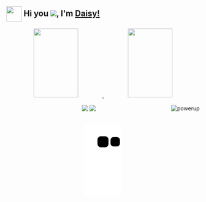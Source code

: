 ## <img align="center" height="40" width="40" src="https://avatars.githubusercontent.com/u/42086423?s=200&v=4"> Hi you <img src="https://github.com/TheDudeThatCode/TheDudeThatCode/blob/master/Assets/Hi.gif" width="29px">, I'm [Daisy!](https://www.linkedin.com/in/daisymonte) 


<div align="center">
  <a href="https://github.com/DaisyMonte">
  <img width="48%" height="180em" src="https://github-readme-stats.vercel.app/api?username=DaisyMonte&show_icons=true&theme=dracula&include_all_commits=true&count_private=true"/>
  <img width="48%" height="180em" src="https://github-readme-streak-stats.herokuapp.com/?user=DaisyMonte&theme=dracula"/>
<div>
  
<div style="display: inline_block"><br>
  <a align="center" target="_blank" href="https://www.linkedin.com/in/daisymonte"><img src="https://img.shields.io/badge/-LinkedIn-%230077B5?style=for-the-badge&logo=linkedin&logoColor=white" target="_blank"></a>
  <a align="center" target="_blank" href="https://instagram.com/daisynvolvedora"><img src="https://img.shields.io/badge/-Instagram-%23E4405F?style=for-the-badge&logo=instagram&logoColor=white" target="_blank"></a>
  <img align="right" alt="powerup" src="https://github.com/TheDudeThatCode/TheDudeThatCode/blob/master/Assets/powerup.gif">
</div>

  ##
 
<div> 
  
   
  ![Snake animation](https://github.com/DaisyMonte/DaisyMonte/blob/output/github-contribution-grid-snake.svg)
</div>
